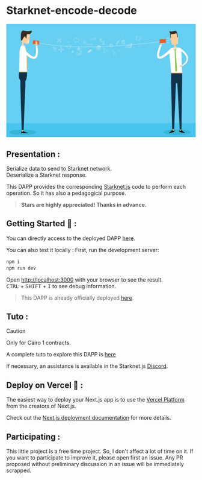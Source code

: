 # Starknet-encode-decode

<p align="center">
  <img src="./public/Images/enc-dec.png" />
</p>

## Presentation :
Serialize data to send to Starknet network.  
Deserialize a Starknet response.

This DAPP provides the corresponding [Starknet.js](https://www.starknetjs.com/) code to perform each operation. So it has also a pedagogical purpose.

> **Stars are highly appreciated! Thanks in advance.**

## Getting Started 🚀 :
You can directly access to the deployed DAPP [here](https://starknet-encode-decode-philipper26.vercel.app/).

You can also test it locally :
First, run the development server:
```bash
npm i
npm run dev
```

Open [http://localhost:3000](http://localhost:3000) with your browser to see the result.  
<kbd>CTRL</kbd> + <kbd>SHIFT</kbd> + <kbd>I</kbd> to see debug information.

> This DAPP is already officially deployed [here](https://starknet-encode-decode-philipper26.vercel.app/).

## Tuto :
> [!CAUTION]
> Only for Cairo 1 contracts.
> 
> A complete tuto to explore this DAPP is [here](./tuto.md)

If necessary, an assistance is available in the Starknet.js [Discord](https://discord.gg/YgsdxEx3).

## Deploy on Vercel 🎊 :
The easiest way to deploy your Next.js app is to use the [Vercel Platform](https://vercel.com/new?utm_medium=default-template&filter=next.js&utm_source=create-next-app&utm_campaign=create-next-app-readme) from the creators of Next.js.

Check out the [Next.js deployment documentation](https://nextjs.org/docs/deployment) for more details.

## Participating :
This little project is a free time project. So, I don't affect a lot of time on it. If you want to participate to improve it, please open first an issue. Any PR proposed without preliminary discussion in an issue will be immediately scrapped.
